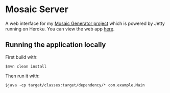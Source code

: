 # Mosaic Server

A web interface for my [Mosaic Generator project][] which is powered by Jetty running on Heroku. You can view the web app [here][].

## Running the application locally

First build with:

    $mvn clean install

Then run it with:

    $java -cp target/classes:target/dependency/* com.example.Main

[Mosaic Generator project]: https://github.com/alexroussos/Mosaic
[here]: http://mosaic-server.herokuapp.com/
